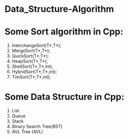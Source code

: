 # Data_Structure-Algorithm

# Some Sort algorithm in Cpp:
1. InterchangeSort(T*,T*);
2. MergeSort(T*,T*);
3. QuickSort(T*,T*);
4. HeapSort(T*,T*);
5. ShellSort(T*,T*,int);
6. HybridSort(T*,T*,int);
7. TimSort(T*,T*,int);
# Some Data Structure in Cpp:
1. List
2. Queue
3. Stack
4. Binary Search Tree(BST)
5. AVL Tree (AVL)
